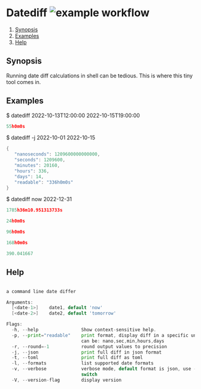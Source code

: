 # Datediff ![example workflow](https://github.com/triole/datediff/actions/workflows/build.yaml/badge.svg)

<!--- mdtoc: toc begin -->

1. [Synopsis](#synopsis)
2. [Examples](#examples)
3. [Help](#help)<!--- mdtoc: toc end -->

## Synopsis

Running date diff calculations in shell can be tedious. This is where this tiny tool comes in.

## Examples

$ datediff 2022-10-13T12:00:00 2022-10-15T19:00:00

```go mdox-exec="r 2022-10-13T12:00:00 2022-10-15T19:00:00"
55h0m0s
```

$ datediff -j 2022-10-01 2022-10-15

```go mdox-exec="r -j 2022-10-01 2022-10-15"
{
   "nanoseconds": 1209600000000000,
   "seconds": 1209600,
   "minutes": 20160,
   "hours": 336,
   "days": 14,
   "readable": "336h0m0s"
}
```

$ datediff now 2022-12-31

```go mdox-exec="r now 2022-12-31"
1785h36m10.951313733s
```

```go mdox-exec="r today tomorrow"
24h0m0s
```

```go mdox-exec="r today next_friday"
96h0m0s
```

```go mdox-exec="r today next_odd_monday"
168h0m0s
```

```go mdox-exec="r today next_year-11-11 -p days"
390.041667
```

## Help

```go mdox-exec="r -h"

a command line date differ

Arguments:
  [<date-1>]    date1, default 'now'
  [<date-2>]    date2, default 'tomorrow'

Flags:
  -h, --help                Show context-sensitive help.
  -p, --print="readable"    print format, display diff in a specific unit,
                            can be: nano,sec,min,hours,days
  -r, --round=-1            round output values to precision
  -j, --json                print full diff in json format
  -t, --toml                print full diff as toml
  -l, --formats             list supported date formats
  -v, --verbose             verbose mode, default format is json, use -t to
                            switch
  -V, --version-flag        display version
```
